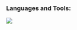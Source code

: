 <h3>Languages and Tools:</h3>
<img src=https://skillicons.dev/icons?i=unity,cs,blender,py,figma,html,css  />
